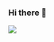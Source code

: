 ### Hi there 👋

![](https://animation.kumaleon.com/1076/?hash=0xc2ffc9c7d8466a0d75cd724843f2a3ae8b619ff74069a783eef40426b3a0d26d)

<!--
**yu23ki14/yu23ki14** is a ✨ _special_ ✨ repository because its `README.md` (this file) appears on your GitHub profile.

Here are some ideas to get you started:

- 🔭 I’m currently working on ...
- 🌱 I’m currently learning ...
- 👯 I’m looking to collaborate on ...
- 🤔 I’m looking for help with ...
- 💬 Ask me about ...
- 📫 How to reach me: ...
- 😄 Pronouns: ...
- ⚡ Fun fact: ...
-->
